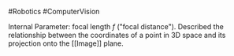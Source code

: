 #Robotics #ComputerVision 

Internal Parameter: focal length $f$ ("focal distance"). Described the relationship between the coordinates of a point in 3D space and its projection onto the [[Image]] plane.

